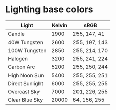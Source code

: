 # Lighting base colors

| Light | Kelvin | sRGB |
|-------|--------|------|
| Candle | 1900 |	255, 147, 41 |
| 40W Tungsten | 2600 | 255, 197, 143 |
| 100W Tungsten | 2850 | 255, 214, 170 | 
| Halogen | 3200 | 255, 241, 224 |	 
| Carbon Arc | 5200 | 255, 250, 244 |
| High Noon Sun | 5400 |255, 255, 251 |	 
| Direct Sunlight | 6000 | 255, 255, 255 |	 
| Overcast Sky | 7000 | 201, 226, 255 |
| Clear Blue Sky | 20000 | 64, 156, 255 |
